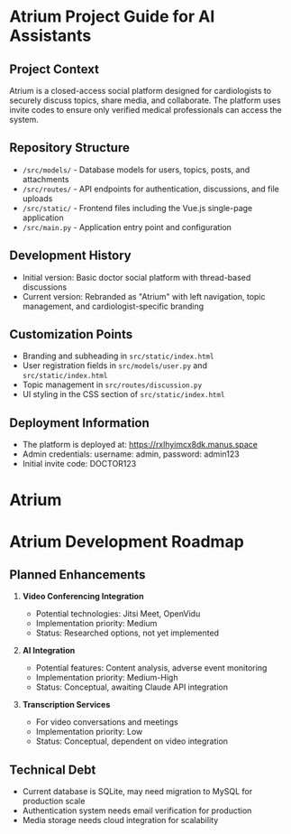 # Atrium Project Guide for AI Assistants

## Project Context
Atrium is a closed-access social platform designed for cardiologists to securely discuss topics, share media, and collaborate. The platform uses invite codes to ensure only verified medical professionals can access the system.

## Repository Structure
- `/src/models/` - Database models for users, topics, posts, and attachments
- `/src/routes/` - API endpoints for authentication, discussions, and file uploads
- `/src/static/` - Frontend files including the Vue.js single-page application
- `/src/main.py` - Application entry point and configuration

## Development History
- Initial version: Basic doctor social platform with thread-based discussions
- Current version: Rebranded as "Atrium" with left navigation, topic management, and cardiologist-specific branding

## Customization Points
- Branding and subheading in `src/static/index.html`
- User registration fields in `src/models/user.py` and `src/static/index.html`
- Topic management in `src/routes/discussion.py`
- UI styling in the CSS section of `src/static/index.html`

## Deployment Information
- The platform is deployed at: https://rxlhyimcx8dk.manus.space
- Admin credentials: username: admin, password: admin123
- Initial invite code: DOCTOR123
# Atrium

# Atrium Development Roadmap

## Planned Enhancements
1. **Video Conferencing Integration**
   - Potential technologies: Jitsi Meet, OpenVidu
   - Implementation priority: Medium
   - Status: Researched options, not yet implemented

2. **AI Integration**
   - Potential features: Content analysis, adverse event monitoring
   - Implementation priority: Medium-High
   - Status: Conceptual, awaiting Claude API integration

3. **Transcription Services**
   - For video conversations and meetings
   - Implementation priority: Low
   - Status: Conceptual, dependent on video integration

## Technical Debt
- Current database is SQLite, may need migration to MySQL for production scale
- Authentication system needs email verification for production
- Media storage needs cloud integration for scalability
